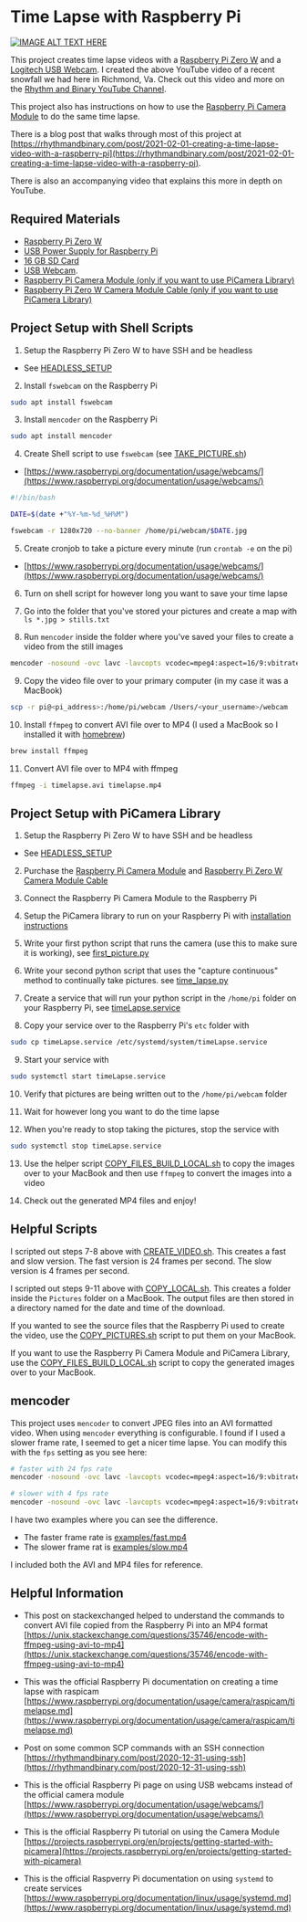 # Time Lapse with Raspberry Pi

[![IMAGE ALT TEXT HERE](https://img.youtube.com/vi/by9RYVOoAqg/0.jpg)](https://www.youtube.com/watch?v=by9RYVOoAqg)

This project creates time lapse videos with a [Raspberry Pi Zero W](https://www.raspberrypi.org/products/raspberry-pi-zero-w/) and a [Logitech USB Webcam](https://www.amazon.com/Logitech-C270-720pixels-Black-webcam/dp/B01BGBJ8Y0/ref=sr_1_12?dchild=1&keywords=logitech+webcam&qid=1612213441&sr=8-12). I created the above YouTube video of a recent snowfall we had here in Richmond, Va. Check out this video and more on the [Rhythm and Binary YouTube Channel](https://www.youtube.com/channel/UCvAKKewP_o2l3XnwDzSxftw).

This project also has instructions on how to use the [Raspberry Pi Camera Module](https://www.raspberrypi.org/products/camera-module-v2/) to do the same time lapse.

There is a blog post that walks through most of this project at [https://rhythmandbinary.com/post/2021-02-01-creating-a-time-lapse-video-with-a-raspberry-pi](https://rhythmandbinary.com/post/2021-02-01-creating-a-time-lapse-video-with-a-raspberry-pi).

There is also an accompanying video that explains this more in depth on YouTube.

## Required Materials

- [Raspberry Pi Zero W](https://www.raspberrypi.org/products/raspberry-pi-zero-w/)
- [USB Power Supply for Raspberry Pi](https://www.amazon.com/CanaKit-Raspberry-Supply-Adapter-Listed/dp/B00MARDJZ4/ref=sr_1_3?dchild=1&keywords=raspberry+pi+usb+power+supply&qid=1612213467&sr=8-3)
- [16 GB SD Card](https://www.amazon.com/Gigastone-10-Pack-Camera-MicroSD-Adapter/dp/B089288NQK/ref=sr_1_9?dchild=1&keywords=16gb+micro+sd+card&qid=1612213510&sr=8-9)
- [USB Webcam](https://www.amazon.com/Logitech-C270-720pixels-Black-webcam/dp/B01BGBJ8Y0/ref=sr_1_12?dchild=1&keywords=logitech+webcam&qid=1612213441&sr=8-12).
- [Raspberry Pi Camera Module (only if you want to use PiCamera Library)](https://www.raspberrypi.org/products/camera-module-v2/)
- [Raspberry Pi Zero W Camera Module Cable (only if you want to use PiCamera Library)](https://www.amazon.com/dp/B07SM6JTTM/ref=cm_sw_r_tw_dp_M3GZDDAA80NNZWHY6K8Z?_encoding=UTF8&psc=1)

## Project Setup with Shell Scripts

1. Setup the Raspberry Pi Zero W to have SSH and be headless

- See [HEADLESS_SETUP](./HEADLESS_SETUP.md)

2. Install `fswebcam` on the Raspberry Pi

```bash
sudo apt install fswebcam
```

3. Install `mencoder` on the Raspberry Pi

```bash
sudo apt install mencoder
```

4. Create Shell script to use `fswebcam` (see [TAKE_PICTURE.sh](./shell-scripts/TAKE_PICTURE.sh))

- [https://www.raspberrypi.org/documentation/usage/webcams/](https://www.raspberrypi.org/documentation/usage/webcams/)

```sh
#!/bin/bash

DATE=$(date +"%Y-%m-%d_%H%M")

fswebcam -r 1280x720 --no-banner /home/pi/webcam/$DATE.jpg
```

5. Create cronjob to take a picture every minute (run `crontab -e` on the pi)

- [https://www.raspberrypi.org/documentation/usage/webcams/](https://www.raspberrypi.org/documentation/usage/webcams/)

6. Turn on shell script for however long you want to save your time lapse

7. Go into the folder that you've stored your pictures and create a map with `ls *.jpg > stills.txt`

8. Run `mencoder` inside the folder where you've saved your files to create a video from the still images

```bash
mencoder -nosound -ovc lavc -lavcopts vcodec=mpeg4:aspect=16/9:vbitrate=8000000 -vf scale=1920:1080 -o timelapse.avi -mf type=jpeg:fps=24 mf://@stills.txt
```

9. Copy the video file over to your primary computer (in my case it was a MacBook)

```bash
scp -r pi@<pi_address>:/home/pi/webcam /Users/<your_username>/webcam
```

10. Install `ffmpeg` to convert AVI file over to MP4 (I used a MacBook so I installed it with [homebrew](https://brew.sh/))

```bash
brew install ffmpeg
```

11. Convert AVI file over to MP4 with ffmpeg

```bash
ffmpeg -i timelapse.avi timelapse.mp4
```

## Project Setup with PiCamera Library

1. Setup the Raspberry Pi Zero W to have SSH and be headless

- See [HEADLESS_SETUP](./HEADLESS_SETUP.md)

2. Purchase the [Raspberry Pi Camera Module](https://www.raspberrypi.org/products/camera-module-v2/) and [Raspberry Pi Zero W Camera Module Cable](https://www.amazon.com/dp/B07SM6JTTM/ref=cm_sw_r_tw_dp_M3GZDDAA80NNZWHY6K8Z?_encoding=UTF8&psc=1)

3. Connect the Raspberry Pi Camera Module to the Raspberry Pi

4. Setup the PiCamera library to run on your Raspberry Pi with [installation instructions](https://picamera.readthedocs.io/en/release-1.13/install.html)

5. Write your first python script that runs the camera (use this to make sure it is working), see [first_picture.py](./camera-module/first_picture.py)

6. Write your second python script that uses the "capture continuous" method to continually take pictures. see [time_lapse.py](./camera-module/time_lapse.py)

7. Create a service that will run your python script in the `/home/pi` folder on your Raspberry Pi, see [timeLapse.service](./systemd/timeLapse.service)

8. Copy your service over to the Raspberry Pi's `etc` folder with

```bash
sudo cp timeLapse.service /etc/systemd/system/timeLapse.service
```

9. Start your service with

```bash
sudo systemctl start timeLapse.service
```

10. Verify that pictures are being written out to the `/home/pi/webcam` folder

11. Wait for however long you want to do the time lapse

12. When you're ready to stop taking the pictures, stop the service with

```bash
sudo systemctl stop timeLapse.service
```

13. Use the helper script [COPY_FILES_BUILD_LOCAL.sh](./shell-scripts/COPY_FILES_BUILD_LOCAL.sh) to copy the images over to your MacBook and then use `ffmpeg` to convert the images into a video

14. Check out the generated MP4 files and enjoy!

## Helpful Scripts

I scripted out steps 7-8 above with [CREATE_VIDEO.sh](./shell-scripts/CREATE_VIDEO.sh). This creates a fast and slow version. The fast version is 24 frames per second. The slow version is 4 frames per second.

I scripted out steps 9-11 above with [COPY_LOCAL.sh](./shell-scripts/COPY_LOCAL.sh). This creates a folder inside the `Pictures` folder on a MacBook. The output files are then stored in a directory named for the date and time of the download.

If you wanted to see the source files that the Raspberry Pi used to create the video, use the [COPY_PICTURES.sh](./shell-scripts/COPY_PICTURES.sh) script to put them on your MacBook.

If you want to use the Raspberry Pi Camera Module and PiCamera Library, use the [COPY_FILES_BUILD_LOCAL.sh](./shell-scripts/COPY_FILES_BUILD_LOCAL.sh) script to copy the generated images over to your MacBook.

## mencoder

This project uses `mencoder` to convert JPEG files into an AVI formatted video. When using `mencoder` everything is configurable. I found if I used a slower frame rate, I seemed to get a nicer time lapse. You can modify this with the `fps` setting as you see here:

```bash
# faster with 24 fps rate
mencoder -nosound -ovc lavc -lavcopts vcodec=mpeg4:aspect=16/9:vbitrate=8000000 -vf scale=1920:1080 -o /home/pi/saved/$DATE.avi -mf type=jpeg:fps=24 mf://@stills.txt

# slower with 4 fps rate
mencoder -nosound -ovc lavc -lavcopts vcodec=mpeg4:aspect=16/9:vbitrate=8000000 -vf scale=1920:1080 -o /home/pi/saved/$DATE.avi -mf type=jpeg:fps=4 mf://@stills.txt
```

I have two examples where you can see the difference.

- The faster frame rate is [examples/fast.mp4](./examples/fast.mp4)
- The slower frame rat is [examples/slow.mp4](./examples/slow.mp4)

I included both the AVI and MP4 files for reference.

## Helpful Information

- This post on stackexchanged helped to understand the commands to convert AVI file copied from the Raspberry Pi into an MP4 format
  [https://unix.stackexchange.com/questions/35746/encode-with-ffmpeg-using-avi-to-mp4](https://unix.stackexchange.com/questions/35746/encode-with-ffmpeg-using-avi-to-mp4)

- This was the official Raspberry Pi documentation on creating a time lapse with raspicam
  [https://www.raspberrypi.org/documentation/usage/camera/raspicam/timelapse.md](https://www.raspberrypi.org/documentation/usage/camera/raspicam/timelapse.md)

- Post on some common SCP commands with an SSH connection
  [https://rhythmandbinary.com/post/2020-12-31-using-ssh](https://rhythmandbinary.com/post/2020-12-31-using-ssh)

- This is the official Raspberry Pi page on using USB webcams instead of the official camera module
  [https://www.raspberrypi.org/documentation/usage/webcams/](https://www.raspberrypi.org/documentation/usage/webcams/)

- This is the official Raspberry Pi tutorial on using the Camera Module [https://projects.raspberrypi.org/en/projects/getting-started-with-picamera](https://projects.raspberrypi.org/en/projects/getting-started-with-picamera)

- This is the official Raspverry Pi documentation on using `systemd` to create services [https://www.raspberrypi.org/documentation/linux/usage/systemd.md](https://www.raspberrypi.org/documentation/linux/usage/systemd.md)

